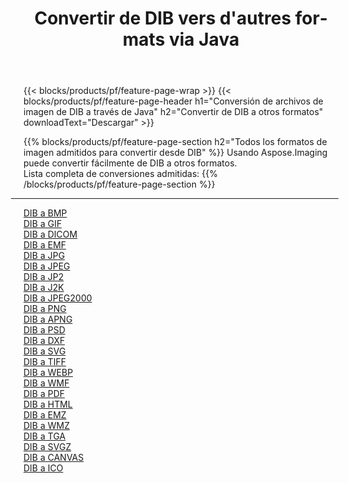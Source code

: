 ﻿---
title: Convertir de DIB vers d'autres formats via Java 
weight: 3920
url: /es/java/conversion/from/dib 
lang: es
langdirlevel: 2
locales: zh-hans,ja,it,ru,de,es,fr,nl,id,lt,pl,pt,vi,tr,ko,zh-hant,ar,hi,th,sv,cs,uk,he
description: Usando Aspose.Imaging puede convertir fácilmente de DIB a otros formatos
---

{{< blocks/products/pf/feature-page-wrap >}}
{{< blocks/products/pf/feature-page-header h1="Conversión de archivos de imagen de DIB a través de Java" h2="Convertir de DIB a otros formatos" downloadText="Descargar" >}}


{{% blocks/products/pf/feature-page-section  h2="Todos los formatos de imagen admitidos para convertir desde DIB" %}}
Usando Aspose.Imaging puede convertir fácilmente de DIB a otros formatos.
<br/>
Lista completa de conversiones admitidas:
{{% /blocks/products/pf/feature-page-section %}}
<div class="container-fluid productfamilypage bg-gray">
    <div class="convertypes bg-gray agp-content section">
        <div class="container">
		<hr style="margin-left:-20px;"/>
		<div class="row other-converters">
		    <div class='col-md-2 other-converter remove-lp remove-rp'><a href="/imaging/es/java/conversion/dib-to-bmp" >DIB a BMP</a></div><div class='col-md-2 other-converter remove-lp remove-rp'><a href="/imaging/es/java/conversion/dib-to-gif" >DIB a GIF</a></div><div class='col-md-2 other-converter remove-lp remove-rp'><a href="/imaging/es/java/conversion/dib-to-dicom" >DIB a DICOM</a></div><div class='col-md-2 other-converter remove-lp remove-rp'><a href="/imaging/es/java/conversion/dib-to-emf" >DIB a EMF</a></div><div class='col-md-2 other-converter remove-lp remove-rp'><a href="/imaging/es/java/conversion/dib-to-jpg" >DIB a JPG</a></div><div class='col-md-2 other-converter remove-lp remove-rp'><a href="/imaging/es/java/conversion/dib-to-jpeg" >DIB a JPEG</a></div><div class='col-md-2 other-converter remove-lp remove-rp'><a href="/imaging/es/java/conversion/dib-to-jp2" >DIB a JP2</a></div><div class='col-md-2 other-converter remove-lp remove-rp'><a href="/imaging/es/java/conversion/dib-to-j2k" >DIB a J2K</a></div><div class='col-md-2 other-converter remove-lp remove-rp'><a href="/imaging/es/java/conversion/dib-to-jpeg2000" >DIB a JPEG2000</a></div><div class='col-md-2 other-converter remove-lp remove-rp'><a href="/imaging/es/java/conversion/dib-to-png" >DIB a PNG</a></div><div class='col-md-2 other-converter remove-lp remove-rp'><a href="/imaging/es/java/conversion/dib-to-apng" >DIB a APNG</a></div><div class='col-md-2 other-converter remove-lp remove-rp'><a href="/imaging/es/java/conversion/dib-to-psd" >DIB a PSD</a></div><div class='col-md-2 other-converter remove-lp remove-rp'><a href="/imaging/es/java/conversion/dib-to-dxf" >DIB a DXF</a></div><div class='col-md-2 other-converter remove-lp remove-rp'><a href="/imaging/es/java/conversion/dib-to-svg" >DIB a SVG</a></div><div class='col-md-2 other-converter remove-lp remove-rp'><a href="/imaging/es/java/conversion/dib-to-tiff" >DIB a TIFF</a></div><div class='col-md-2 other-converter remove-lp remove-rp'><a href="/imaging/es/java/conversion/dib-to-webp" >DIB a WEBP</a></div><div class='col-md-2 other-converter remove-lp remove-rp'><a href="/imaging/es/java/conversion/dib-to-wmf" >DIB a WMF</a></div><div class='col-md-2 other-converter remove-lp remove-rp'><a href="/imaging/es/java/conversion/dib-to-pdf" >DIB a PDF</a></div><div class='col-md-2 other-converter remove-lp remove-rp'><a href="/imaging/es/java/conversion/dib-to-html" >DIB a HTML</a></div><div class='col-md-2 other-converter remove-lp remove-rp'><a href="/imaging/es/java/conversion/dib-to-emz" >DIB a EMZ</a></div><div class='col-md-2 other-converter remove-lp remove-rp'><a href="/imaging/es/java/conversion/dib-to-wmz" >DIB a WMZ</a></div><div class='col-md-2 other-converter remove-lp remove-rp'><a href="/imaging/es/java/conversion/dib-to-tga" >DIB a TGA</a></div><div class='col-md-2 other-converter remove-lp remove-rp'><a href="/imaging/es/java/conversion/dib-to-svgz" >DIB a SVGZ</a></div><div class='col-md-2 other-converter remove-lp remove-rp'><a href="/imaging/es/java/conversion/dib-to-canvas" >DIB a CANVAS</a></div><div class='col-md-2 other-converter remove-lp remove-rp'><a href="/imaging/es/java/conversion/dib-to-ico" >DIB a ICO</a></div>
                </div>
        </div>
    </div>
</div>
<br/>

